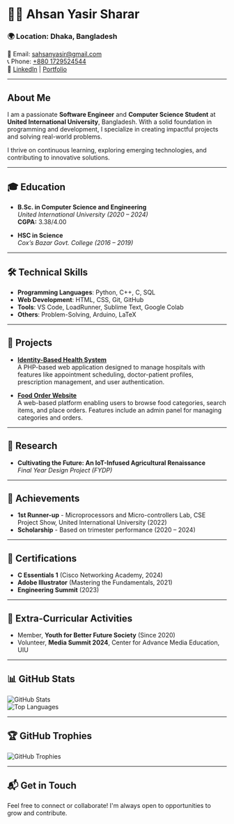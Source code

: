 # 👨‍💻 Ahsan Yasir Sharar  

### 🌍 Location: Dhaka, Bangladesh  
📧 Email: [sahsanyasir@gmail.com](mailto:sahsanyasir@gmail.com)  
📞 Phone: [+880 1729524544](tel:+8801729524544)  
🔗 [LinkedIn](https://www.linkedin.com/in/ays19/) | [Portfolio](https://ays19.github.io/Sharar-s-portfolio/)  

---

## About Me  

I am a passionate **Software Engineer** and **Computer Science Student** at **United International University**, Bangladesh. With a solid foundation in programming and development, I specialize in creating impactful projects and solving real-world problems.  

I thrive on continuous learning, exploring emerging technologies, and contributing to innovative solutions.  

---

## 🎓 Education  

- **B.Sc. in Computer Science and Engineering**  
  *United International University (2020 – 2024)*  
  **CGPA:** 3.38/4.00  

- **HSC in Science**  
  *Cox’s Bazar Govt. College (2016 – 2019)*  

---

## 🛠️ Technical Skills  

- **Programming Languages**: Python, C++, C, SQL  
- **Web Development**: HTML, CSS, Git, GitHub  
- **Tools**: VS Code, LoadRunner, Sublime Text, Google Colab  
- **Others**: Problem-Solving, Arduino, LaTeX  

---

## 🌟 Projects  

- **[Identity-Based Health System](https://github.com/ays19/Identity-based-health-system)**  
  A PHP-based web application designed to manage hospitals with features like appointment scheduling, doctor-patient profiles, prescription management, and user authentication.

- **[Food Order Website](https://github.com/ays19/Food_order)**  
  A web-based platform enabling users to browse food categories, search items, and place orders. Features include an admin panel for managing categories and orders.  

---

## 🔬 Research  

- **Cultivating the Future: An IoT-Infused Agricultural Renaissance**  
  *Final Year Design Project (FYDP)*  

---

## 🏅 Achievements  

- **1st Runner-up** - Microprocessors and Micro-controllers Lab, CSE Project Show, United International University (2022)  
- **Scholarship** - Based on trimester performance (2020 – 2024)  

---

## 📜 Certifications  

- **C Essentials 1** (Cisco Networking Academy, 2024)  
- **Adobe Illustrator** (Mastering the Fundamentals, 2021)  
- **Engineering Summit** (2023)  

---

## 🤝 Extra-Curricular Activities  

- Member, **Youth for Better Future Society** (Since 2020)  
- Volunteer, **Media Summit 2024**, Center for Advance Media Education, UIU  

---

## 📊 GitHub Stats  

![GitHub Stats](https://github-readme-stats.vercel.app/api?username=ays19&show_icons=true&theme=radical)  
![Top Languages](https://github-readme-stats.vercel.app/api/top-langs/?username=ays19&layout=compact&theme=radical)  

---

## 🏆 GitHub Trophies  

![GitHub Trophies](https://github-profile-trophy.vercel.app/?username=ays19&theme=radical)  

---

## 📬 Get in Touch  

Feel free to connect or collaborate! I'm always open to opportunities to grow and contribute.  
